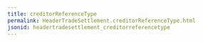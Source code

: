 ```yaml
---
title: creditorReferenceType
permalink: HeaderTradeSettlement.creditorReferenceType.html
jsonid: headertradesettlement_creditorreferencetype
---
```

